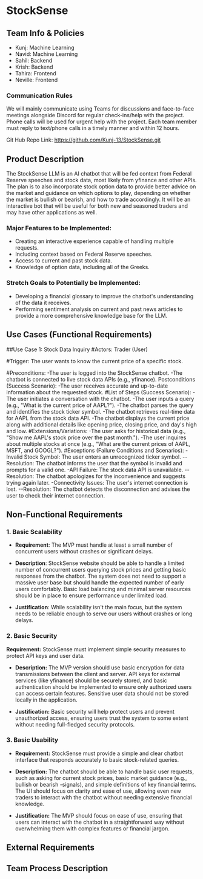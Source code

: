 
# StockSense

## Team Info & Policies
- Kunj: Machine Learning
- Navid: Machine Learning
- Sahil: Backend
- Krish: Backend
- Tahira: Frontend   
- Neville: Frontend

### Communication Rules
We will mainly communicate using Teams for discussions and face-to-face meetings
alongside Discord for regular check-ins/help with the project. Phone calls will be used for
urgent help with the project. Each team member must reply to text/phone calls in a
timely manner and within 12 hours. 

Git Hub Repo Link: https://github.com/Kunj-13/StockSense.git

## Product Description
The StockSense LLM is an AI chatbot that will be fed context from Federal Reserve speeches and stock data, most likely from yfinance and other APIs. The plan is to also incorporate stock option data to provide better advice on the market and guidance on which options to play, depending on whether the market is bullish or bearish, and how to trade accordingly. It will be an interactive bot that will be useful for both new and seasoned traders and may have other applications as well.

### Major Features to be Implemented:
- Creating an interactive experience capable of handling multiple requests.
- Including context based on Federal Reserve speeches.
- Access to current and past stock data.
- Knowledge of option data, including all of the Greeks.

### Stretch Goals to Potentially be Implemented:
- Developing a financial glossary to improve the chatbot's understanding of the data it receives.
- Performing sentiment analysis on current and past news articles to provide a more comprehensive knowledge base for the LLM.




## Use Cases (Functional Requirements)

##Use Case 1: Stock Data Inquiry
#Actors: Trader (User)

#Trigger: The user wants to know the current price of a specific stock.

#Preconditions:
-The user is logged into the StockSense chatbot.
-The chatbot is connected to live stock data APIs (e.g., yfinance).
Postconditions (Success Scenario):
-The user receives accurate and up-to-date information about the requested stock.
#List of Steps (Success Scenario):
-The user initiates a conversation with the chatbot.
-The user inputs a query (e.g., "What is the current price of AAPL?").
-The chatbot parses the query and identifies the stock ticker symbol.
-The chatbot retrieves real-time data for AAPL from the stock data API.
-The chatbot displays the current price along with additional details like opening price, closing price, and day's high and low.
#Extensions/Variations:
-The user asks for historical data (e.g., "Show me AAPL's stock price over the past month.").
-The user inquires about multiple stocks at once (e.g., "What are the current prices of AAPL, MSFT, and GOOGL?").
#Exceptions (Failure Conditions and Scenarios):
-Invalid Stock Symbol: The user enters an unrecognized ticker symbol.
--Resolution: The chatbot informs the user that the symbol is invalid and prompts for a valid one.
-API Failure: The stock data API is unavailable.
--Resolution: The chatbot apologizes for the inconvenience and suggests trying again later.
-Connectivity Issues: The user's internet connection is lost.
--Resolution: The chatbot detects the disconnection and advises the user to check their internet connection.



## Non-Functional Requirements

### 1. Basic Scalability

- **Requirement**: The MVP must handle at least a small number of concurrent users without crashes or significant delays.
  
- **Description**: StockSense website should be able to handle a limited number of concurrent users querying stock prices and getting basic responses from the chatbot. The system does not need to support a massive user base but should handle the expected number of early users comfortably. Basic load balancing and minimal server resources should be in place to ensure performance under limited load.
  
- **Justification**: While scalability isn't the main focus, but the system needs to be reliable enough to serve our users without crashes or long delays.

### 2. Basic Security
**Requirement:** StockSense must implement simple security measures to protect API keys and user data.

- **Description:** The MVP version should use basic encryption for data transmissions between the client and server. API keys for external services (like yfinance) should be securely stored, and basic authentication should be implemented to ensure only authorized users can access certain features. Sensitive user data should not be stored locally in the application.

- **Justification:** Basic security will help protect users and prevent unauthorized access, ensuring users trust the system to some extent without needing full-fledged security protocols.

### 3. Basic Usability
- **Requirement:** StockSense must provide a simple and clear chatbot interface that responds accurately to basic stock-related queries.

- **Description:** The chatbot should be able to handle basic user requests, such as asking for current stock prices, basic market guidance (e.g., bullish or bearish -signals), and simple definitions of key financial terms. The UI should focus on clarity and ease of use, allowing even new traders to interact with the chatbot without needing extensive financial knowledge.

- **Justification:** The MVP should focus on ease of use, ensuring that users can interact with the chatbot in a straightforward way without overwhelming them with complex features or financial jargon.




## External Requirements




## Team Process Description




